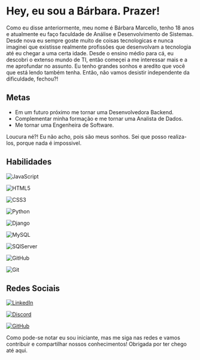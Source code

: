 # Hey, eu sou a Bárbara. Prazer! 

Como eu disse anteriormente, meu nome é Bárbara Marcello, tenho 18 anos e atualmente eu faço faculdade de Análise e Desenvolvimento de Sistemas. 
Desde nova eu sempre goste muito de coisas tecnologicas e nunca imaginei que existisse realmente profissões que desenvolvam a tecnologia até eu chegar a uma certa idade. Desde o ensino médio para cá, eu descobri o extenso mundo de TI, então começei a me interessar mais e a me aprofundar no assunto. Eu tenho grandes sonhos e aredito que você que está lendo também tenha. Então, não vamos desistir independente da dificuldade, fechou?!

## Metas
- Em um futuro próximo me tornar uma Desenvolvedora Backend.
- Complementar minha formação e me tornar uma Analista de Dados.
- Me tornar uma Engenheira de Software.

Loucura né?! Eu não acho, pois são meus sonhos. Sei que posso realiza-los, porque nada é impossivel.


## Habilidades 
![JavaScript](https://img.shields.io/badge/javascript-000?style=for-the-badge&logo=javascript) 

![HTML5](https://img.shields.io/badge/HTML5-000?style=for-the-badge&logo=html5)

![CSS3](https://img.shields.io/badge/CSS3-000?style=for-the-badge&logo=css3&logoColor=264CE4)

![Python](https://img.shields.io/badge/python-000?style=for-the-badge&logo=python)

![Django](https://img.shields.io/badge/django-000?style=for-the-badge&logo=django)

![MySQL](https://img.shields.io/badge/mysql-000?style=for-the-badge&logo=mysql)

![SQlServer](https://img.shields.io/badge/sqlserver-000?style=for-the-badge&logo=microsoftsqlserver)

![GitHub](https://img.shields.io/badge/github-000?style=for-the-badge&logo=github)

![Git](https://img.shields.io/badge/git-000?style=for-the-badge&logo=git)



## Redes Sociais 
[![LinkedIn](https://img.shields.io/badge/LinkedIn-000?style=for-the-badge&logo=linkedin&logoColor=0E76A8)](https://www.linkedin.com/in/b%C3%A1rbara-marcello-224b51260/)

[![Discord](https://img.shields.io/badge/Discord-000?style=for-the-badge&logo=discord)](https://www.discord.com/in/.barbaram/)

[![GitHub](https://img.shields.io/badge/github-000?style=for-the-badge&logo=github)](https://github.com/barbaram02)

Como pode-se notar eu sou iniciante, mas me siga nas redes e vamos contribuir e compartilhar nossos conhecimentos! Obrigada por ter chego até aqui.
